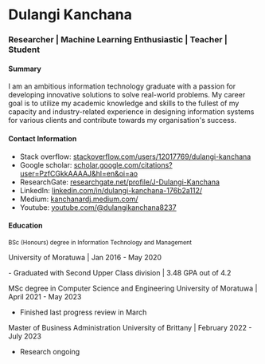 # Dulangi Kanchana
### Researcher | Machine Learning Enthusiastic | Teacher | Student

#### Summary
I am an ambitious information technology graduate with a passion for developing
innovative solutions to solve real-world problems. My career goal is to utilize my
academic knowledge and skills to the fullest of my capacity and industry-related
experience in designing information systems for various clients and contribute
towards my organisation's success.

#### Contact Information
- Stack overflow: [stackoverflow.com/users/12017769/dulangi-kanchana](https://stackoverflow.com/users/12017769/dulangi-kanchana)
- Google scholar: [scholar.google.com/citations?user=PzfCGkkAAAAJ&hl=en&oi=ao](https://scholar.google.com/citations?user=PzfCGkkAAAAJ&hl=en&oi=ao)
- ResearchGate: [researchgate.net/profile/J-Dulangi-Kanchana](https://www.researchgate.net/profile/J-Dulangi-Kanchana)
- LinkedIn: [linkedin.com/in/dulangi-kanchana-176b2a112/](https://www.linkedin.com/in/dulangi-kanchana-176b2a112/)
- Medium: [kanchanardj.medium.com/](https://kanchanardj.medium.com/)
- Youtube: [youtube.com/@dulangikanchana8237](https://www.youtube.com/@dulangikanchana8237)


#### Education

<small> BSc (Honours) degree in Information Technology and Management </small>
<p> University of Moratuwa | Jan 2016 - May 2020 </p>
- Graduated with Second Upper Class division | 3.48 GPA out of 4.2

MSc degree in Computer Science and Engineering
University of Moratuwa | April 2021 - May 2023
- Finished last progress review in March

Master of Business Administration
University of Brittany | February 2022 - July 2023
- Research ongoing
